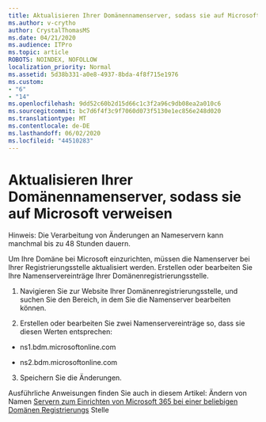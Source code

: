 ```yaml
---
title: Aktualisieren Ihrer Domänennamenserver, sodass sie auf Microsoft verweisen
ms.author: v-crytho
author: CrystalThomasMS
ms.date: 04/21/2020
ms.audience: ITPro
ms.topic: article
ROBOTS: NOINDEX, NOFOLLOW
localization_priority: Normal
ms.assetid: 5d38b331-a0e8-4937-8bda-4f8f715e1976
ms.custom:
- "6"
- "14"
ms.openlocfilehash: 9dd52c60b2d15d66c1c3f2a96c9db08ea2a010c6
ms.sourcegitcommit: bc7d6f4f3c9f7060d073f5130e1ec856e248d020
ms.translationtype: MT
ms.contentlocale: de-DE
ms.lasthandoff: 06/02/2020
ms.locfileid: "44510283"
---
```

# <a name="update-your-domain-nameservers-to-point-to-microsoft"></a>Aktualisieren Ihrer Domänennamenserver, sodass sie auf Microsoft verweisen

Hinweis: Die Verarbeitung von Änderungen an Nameservern kann manchmal bis zu 48 Stunden dauern.
  
Um Ihre Domäne bei Microsoft einzurichten, müssen die Namenserver bei Ihrer Registrierungsstelle aktualisiert werden. Erstellen oder bearbeiten Sie Ihre Namenservereinträge Ihrer Domänenregistrierungsstelle.
  
1. Navigieren Sie zur Website Ihrer Domänenregistrierungsstelle, und suchen Sie den Bereich, in dem Sie die Namenserver bearbeiten können.

2. Erstellen oder bearbeiten Sie zwei Namenservereinträge so, dass sie diesen Werten entsprechen:

  - ns1.bdm.microsoftonline.com

  - ns2.bdm.microsoftonline.com

3. Speichern Sie die Änderungen.

Ausführliche Anweisungen finden Sie auch in diesem Artikel: Ändern von Namen [Servern zum Einrichten von Microsoft 365 bei einer beliebigen Domänen Registrierungs](https://docs.microsoft.com/microsoft-365/admin/get-help-with-domains/change-nameservers-at-any-domain-registrar) Stelle
  